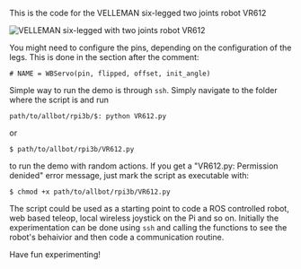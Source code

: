 This is the code for the VELLEMAN six-legged two joints robot VR612

![VELLEMAN six-legged with two joints robot VR612](http://images.velleman.eu/manuals/allbot/arduino-allbot/04/003.jpg "VR612") 

You might need to configure the pins, depending on the configuration of the legs. This is done in the section after the comment:
```
# NAME = WBServo(pin, flipped, offset, init_angle)
```

Simple way to run the demo is through `ssh`. Simply navigate to the folder where the script is and run 
```
path/to/allbot/rpi3b/$: python VR612.py
```
or
```
$ path/to/allbot/rpi3b/VR612.py
```
to run the demo with random actions. If you get a "VR612.py: Permission denided" error message, just mark the script as executable with:
```
$ chmod +x path/to/allbot/rpi3b/VR612.py
```
The script could be used as a starting point to code a ROS controlled robot, web based teleop, local wireless joystick on the Pi and so on.
Initially the experimentation can be done using `ssh` and calling the functions to see the robot's behaivior and then code a communication routine.

Have fun experimenting!
